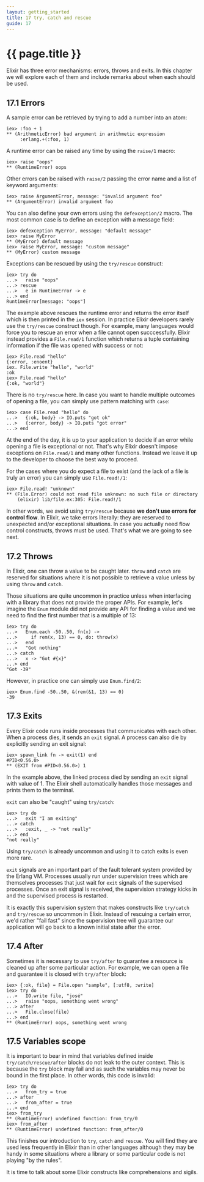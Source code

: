 ```yaml
---
layout: getting_started
title: 17 try, catch and rescue
guide: 17
---
```


# {{ page.title }}

  <div class="toc"></div>

Elixir has three error mechanisms: errors, throws and exits. In this chapter we will explore each of them and include remarks about when each should be used.

## 17.1 Errors

A sample error can be retrieved by trying to add a number into an atom:

```iex
iex> :foo + 1
** (ArithmeticError) bad argument in arithmetic expression
     :erlang.+(:foo, 1)
```

A runtime error can be raised any time by using the `raise/1` macro:

```iex
iex> raise "oops"
** (RuntimeError) oops
```

Other errors can be raised with `raise/2` passing the error name and a list of keyword arguments:

```iex
iex> raise ArgumentError, message: "invalid argument foo"
** (ArgumentError) invalid argument foo
```

You can also define your own errors using the `defexception/2` macro. The most common case is to define an exception with a message field:

```iex
iex> defexception MyError, message: "default message"
iex> raise MyError
** (MyError) default message
iex> raise MyError, message: "custom message"
** (MyError) custom message
```

Exceptions can be rescued by using the `try/rescue` construct:

```iex
iex> try do
...>   raise "oops"
...> rescue
...>   e in RuntimeError -> e
...> end
RuntimeError[message: "oops"]
```

The example above rescues the runtime error and returns the error itself which is then printed in the `iex` session. In practice Elixir developers rarely use the `try/rescue` construct though. For example, many languages would force you to rescue an error when a file cannot open succcessfully. Elixir instead provides a `File.read/1` function which returns a tuple containing information if the file was opened with success or not:

```iex
iex> File.read "hello"
{:error, :enoent}
iex. File.write "hello", "world"
:ok
iex> File.read "hello"
{:ok, "world"}
````

There is no `try/rescue` here. In case you want to handle multiple outcomes of opening a file, you can simply use pattern matching with `case`:

```iex
iex> case File.read "hello" do
...>   {:ok, body} -> IO.puts "got ok"
...>   {:error, body} -> IO.puts "got error"
...> end
```

At the end of the day, it is up to your application to decide if an error while opening a file is exceptional or not. That's why Elixir doesn't impose exceptions on `File.read/1` and many other functions. Instead we leave it up to the developer to choose the best way to proceed.

For the cases where you do expect a file to exist (and the lack of a file is truly an error) you can simply use `File.read!/1`:

```iex
iex> File.read! "unknown"
** (File.Error) could not read file unknown: no such file or directory
    (elixir) lib/file.ex:305: File.read!/1
```

In other words, we avoid using `try/rescue` because **we don't use errors for control flow**. In Elixir, we take errors literally: they are reserved to unexpected and/or exceptional situations. In case you actually need flow control constructs, throws must be used. That's what we are going to see next.

## 17.2 Throws

In Elixir, one can throw a value to be caught later. `throw` and `catch` are reserved for situations where it is not possible to retrieve a value unless by using `throw` and `catch`.

Those situations are quite uncommon in practice unless when interfacing with a library that does not provide the proper APIs. For example, let's imagine the `Enum` module did not provide any API for finding a value and we need to find the first number that is a multiple of 13:

```iex
iex> try do
...>   Enum.each -50..50, fn(x) ->
...>     if rem(x, 13) == 0, do: throw(x)
...>   end
...>   "Got nothing"
...> catch
...>   x -> "Got #{x}"
...> end
"Got -39"
```

However, in practice one can simply use `Enum.find/2`:

```iex
iex> Enum.find -50..50, &(rem(&1, 13) == 0)
-39
```

## 17.3 Exits

Every Elixir code runs inside processes that communicates with each other. When a process dies, it sends an `exit` signal. A process can also die by explicitly sending an exit signal:

```iex
iex> spawn_link fn -> exit(1) end
#PID<0.56.0>
** (EXIT from #PID<0.56.0>) 1
```

In the example above, the linked process died by sending an `exit` signal with value of 1. The Elixir shell automatically handles those messages and prints them to the terminal.

`exit` can also be "caught" using `try/catch`:

```iex
iex> try do
...>   exit "I am exiting"
...> catch
...>   :exit, _ -> "not really"
...> end
"not really"
```

Using `try/catch` is already uncommon and using it to catch exits is even more rare.

`exit` signals are an important part of the fault tolerant system provided by the Erlang VM. Processes usually run under supervision trees which are themselves processes that just wait for `exit` signals of the supervised processes. Once an exit signal is received, the supervision strategy kicks in and the supervised process is restarted.

It is exactly this supervision system that makes constructs like `try/catch` and `try/rescue` so uncommon in Elixir. Instead of rescuing a certain error, we'd rather "fail fast" since the supervision tree will guarantee our application will go back to a known initial state after the error.

## 17.4 After

Sometimes it is necessary to use `try/after` to guarantee a resource is cleaned up after some particular action. For example, we can open a file and guarantee it is closed with `try/after` block:

```iex
iex> {:ok, file} = File.open "sample", [:utf8, :write]
iex> try do
...>   IO.write file, "josé"
...>   raise "oops, something went wrong"
...> after
...>   File.close(file)
...> end
** (RuntimeError) oops, something went wrong
```

## 17.5 Variables scope

It is important to bear in mind that variables defined inside `try/catch/rescue/after` blocks do not leak to the outer context. This is because the `try` block may fail and as such the variables may never be bound in the first place. In other words, this code is invalid:

```iex
iex> try do
...>   from_try = true
...> after
...>   from_after = true
...> end
iex> from_try
** (RuntimeError) undefined function: from_try/0
iex> from_after
** (RuntimeError) undefined function: from_after/0
```

This finishes our introduction to `try`, `catch` and `rescue`. You will find they are used less frequently in Elixir than in other languages although they may be handy in some situations where a library or some particular code is not playing "by the rules".

It is time to talk about some Elixir constructs like comprehensions and sigils.
